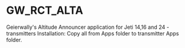 # GW_RCT_ALTA
Geierwally's Altitude Announcer application for Jeti 14,16 and 24 - transmitters
Installation: Copy all from Apps folder to transmitter Apps folder.

